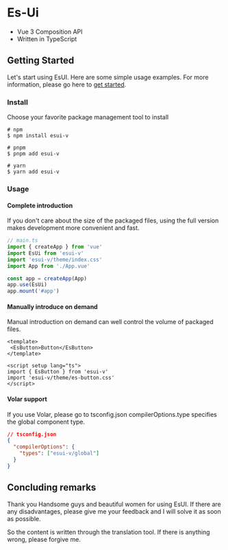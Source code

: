# Es-Ui

- Vue 3 Composition API
- Written in TypeScript

## Getting Started

Let's start using EsUI. Here are some simple usage examples. For more information, please go here to [get started](https://lp3565.github.io/es-ui-docs/).

### Install

Choose your favorite package management tool to install

``` 
# npm
$ npm install esui-v

# pnpm
$ pnpm add esui-v

# yarn
$ yarn add esui-v
```

### Usage

#### Complete introduction

If you don't care about the size of the packaged files, using the full version makes development more convenient and fast.

```typescript
// main.ts
import { createApp } from 'vue'
import EsUi from 'esui-v'
import 'esui-v/theme/index.css'
import App from './App.vue'

const app = createApp(App)
app.use(EsUi)
app.mount('#app')
```

#### Manually introduce on demand

Manual introduction on demand can well control the volume of packaged files.

```vue
<template>
 <EsButton>Button</EsButton>
</template>

<script setup lang="ts">
import { EsButton } from 'esui-v'
import 'esui-v/theme/es-button.css'
</script>
```

#### Volar support

If you use Volar, please go to tsconfig.json compilerOptions.type  specifies the global component type.

```json
// tsconfig.json
{
  "compilerOptions": {
    "types": ["esui-v/global"]
  }
}
```

## Concluding remarks

Thank you Handsome guys and beautiful women for using EsUI. If there are any disadvantages, please give me your feedback and I will solve it as soon as possible.

So the content is written through the translation tool. If there is anything wrong, please forgive me.
